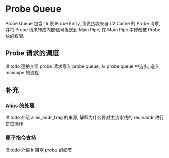 # Probe Queue

Probe Queue 包含 16 项 Probe Entry, 负责接收来自 L2 Cache 的 Probe 请求, 并将 Probe 请求转成内部信号发送到 Main Pipe, 在 Main Pipe 中修改被 Probe 块的权限.

## Probe 请求的调度

!!! todo
    逐拍介绍 probe 请求写入 probe queue, 从 probe queue 中选出, 送入 mainpipe 的流程 

## 补充

### Alias 的处理

!!! todo
    介绍 alias_addr_frag 的来源, 解释为什么要对主流水线的 req.vaddr 进行拼位操作

### 原子指令支持

!!! todo
    介绍 lr 阻塞 probe 的细节